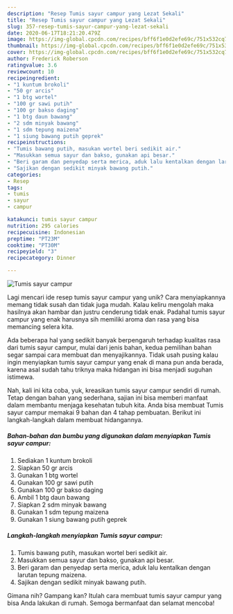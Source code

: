 ```yaml
---
description: "Resep Tumis sayur campur yang Lezat Sekali"
title: "Resep Tumis sayur campur yang Lezat Sekali"
slug: 357-resep-tumis-sayur-campur-yang-lezat-sekali
date: 2020-06-17T18:21:20.479Z
image: https://img-global.cpcdn.com/recipes/bff6f1e0d2efe69c/751x532cq70/tumis-sayur-campur-foto-resep-utama.jpg
thumbnail: https://img-global.cpcdn.com/recipes/bff6f1e0d2efe69c/751x532cq70/tumis-sayur-campur-foto-resep-utama.jpg
cover: https://img-global.cpcdn.com/recipes/bff6f1e0d2efe69c/751x532cq70/tumis-sayur-campur-foto-resep-utama.jpg
author: Frederick Roberson
ratingvalue: 3.6
reviewcount: 10
recipeingredient:
- "1 kuntum brokoli"
- "50 gr arcis"
- "1 btg wortel"
- "100 gr sawi putih"
- "100 gr bakso daging"
- "1 btg daun bawang"
- "2 sdm minyak bawang"
- "1 sdm tepung maizena"
- "1 siung bawang putih geprek"
recipeinstructions:
- "Tumis bawang putih, masukan wortel beri sedikit air."
- "Masukkan semua sayur dan bakso, gunakan api besar."
- "Beri garam dan penyedap serta merica, aduk lalu kentalkan dengan larutan tepung maizena."
- "Sajikan dengan sedikit minyak bawang putih."
categories:
- Resep
tags:
- tumis
- sayur
- campur

katakunci: tumis sayur campur 
nutrition: 295 calories
recipecuisine: Indonesian
preptime: "PT23M"
cooktime: "PT30M"
recipeyield: "3"
recipecategory: Dinner

---
```



![Tumis sayur campur](https://img-global.cpcdn.com/recipes/bff6f1e0d2efe69c/751x532cq70/tumis-sayur-campur-foto-resep-utama.jpg)

Lagi mencari ide resep tumis sayur campur yang unik? Cara menyiapkannya memang tidak susah dan tidak juga mudah. Kalau keliru mengolah maka hasilnya akan hambar dan justru cenderung tidak enak. Padahal tumis sayur campur yang enak harusnya sih memiliki aroma dan rasa yang bisa memancing selera kita.



Ada beberapa hal yang sedikit banyak berpengaruh terhadap kualitas rasa dari tumis sayur campur, mulai dari jenis bahan, kedua pemilihan bahan segar sampai cara membuat dan menyajikannya. Tidak usah pusing kalau ingin menyiapkan tumis sayur campur yang enak di mana pun anda berada, karena asal sudah tahu triknya maka hidangan ini bisa menjadi suguhan istimewa.


Nah, kali ini kita coba, yuk, kreasikan tumis sayur campur sendiri di rumah. Tetap dengan bahan yang sederhana, sajian ini bisa memberi manfaat dalam membantu menjaga kesehatan tubuh kita. Anda bisa membuat Tumis sayur campur memakai 9 bahan dan 4 tahap pembuatan. Berikut ini langkah-langkah dalam membuat hidangannya.

<!--inarticleads1-->

##### Bahan-bahan dan bumbu yang digunakan dalam menyiapkan Tumis sayur campur:

1. Sediakan 1 kuntum brokoli
1. Siapkan 50 gr arcis
1. Gunakan 1 btg wortel
1. Gunakan 100 gr sawi putih
1. Gunakan 100 gr bakso daging
1. Ambil 1 btg daun bawang
1. Siapkan 2 sdm minyak bawang
1. Gunakan 1 sdm tepung maizena
1. Gunakan 1 siung bawang putih geprek




<!--inarticleads2-->

##### Langkah-langkah menyiapkan Tumis sayur campur:

1. Tumis bawang putih, masukan wortel beri sedikit air.
1. Masukkan semua sayur dan bakso, gunakan api besar.
1. Beri garam dan penyedap serta merica, aduk lalu kentalkan dengan larutan tepung maizena.
1. Sajikan dengan sedikit minyak bawang putih.




Gimana nih? Gampang kan? Itulah cara membuat tumis sayur campur yang bisa Anda lakukan di rumah. Semoga bermanfaat dan selamat mencoba!
